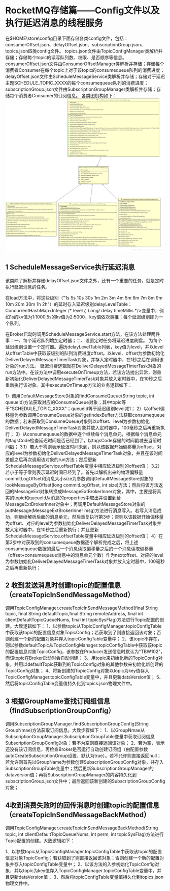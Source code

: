 # RocketMQ存储篇——Config文件以及执行延迟消息的线程服务

在$HOME\store\config目录下面存储各类config文件，包括：consumerOffset.json、delayOffset.json、subscriptionGroup.json、topics.json四类config文件。 
topics.json文件由TopicConfigManager类解析并存储；存储每个topic的读写队列数、权限、是否顺序等信息。 
consumerOffset.json文件由ConsumerOffsetManager类解析并存储；存储每个消费者Consumer在每个topic上对于该topic的consumequeue队列的消费进度； 
delayOffset.json文件由ScheduleMessageService类解析并存储；存储对于延迟主题SCHEDULE_TOPIC_XXXX的每个consumequeue队列的消费进度； 
subscriptionGroup.json文件由SubscriptionGroupManager类解析并存储；存储每个消费者Consumer的订阅信息。 
各类图机构如下： 
![这里写图片描述](mdpic/10.png)

## 1 ScheduleMessageService执行延迟消息

该类除了解析并存储delayOffset.json文件之外，还有一个重要的任务，就是定时执行延迟消息的任务。

在load方法中，将这些级别（"1s 5s 10s 30s 1m 2m 3m 4m 5m 6m 7m 8m 9m 10m 20m 30m 1h 2h"）的延时存入延迟级别delayLevelTable：ConcurrentHashMap<Integer /* level */, Long/* delay timeMillis */>变量中，例如1s的kv值为1:1000,5s的kv值为2:5000，key值依次类推；每个延迟级别即为一个队列。

在Broker启动时调用ScheduleMessageService.start方法，在该方法处理两件事：一、每个延迟队列增加定时器；二、设置定时任务将延迟进度刷盘。 
为每个延迟级别设置一个定时器。遍历delayLevelTable列表，key值为level，并以level从offsetTable中获取该级别的队列消费进度offset。以level、offset为参数初始化DeliverDelayedMessageTimerTask对象，并存入定时器中，在1秒之后在调用该对象的run方法。 
延迟消费逻辑就在DeliverDelayedMessageTimerTask对象的run方法中。在该方法中调用executeOnTimeup方法，若该方法抛出异常，则重新初始化DeliverDelayedMessageTimerTask对象并放入定时器中，在10秒之后重新执行该对象。其中executeOnTimeup方法的业务逻辑如下：

1）调用DefaultMessageStore对象的findConsumeQueue(String topic, int queueId)方法获取对应的ConsumeQueue对象；其中topic等于"SCHEDULE_TOPIC_XXXX"；queueId等于延迟级别level减1； 
2）以offset偏移量为参数调用ConsumeQueue对象的getIndexBuffer方法获取consumequeue的数据；若未获取到ConsumeQueue对象则以offset、level为参数初始化DeliverDelayedMessageTimerTask对象并放入定时器中，100毫秒之后再重新执行； 
3）从consumequeue的数据中逐个继续每个消息单元，根据每个消息单元的tagsCode检查延迟时间是否已经到了，以tagsCode存储的时间戳减去当前时间戳； 
3.1）若大于零则表示延迟时间未到，则以该数据开始偏移量为offset，对应的level为参数初始化DeliverDelayedMessageTimerTask对象，并且在该时间差额之后再次调用该对象的run方法；然后更新ScheduleMessageService.offsetTable变量中相应延迟级别的offset值； 
3.2）若小于等于零则表示延迟时间已经到了。首先以解析出来的物理偏移量commitLogOffset和消息大小size为参数调用DefaultMessageStore对象的lookMessageByOffset(long commitLogOffset, int size)方法；然后将该方法返回的MessageExt对象转换成MessageExtBrokerInner对象，其中，主要是将真实的topic和queueId从消息的properties中取出并设置到给MessageExtBrokerInner对象中；再调用DefaultMessageStore对象的putMessage(MessageExtBrokerInner msg)方法进行消息写入。若写入消息成功，则继续解析后面的消息单元，然后重复执行第3步；否则以该数据开始偏移量为offset、对应的level为参数初始化DeliverDelayedMessageTimerTask对象并放入定时器中，在10秒之后重新执行；并且更新ScheduleMessageService.offsetTable变量中相应延迟级别的offset值； 
4）在第3步中对获取到的consumequeue数据逐个解析完成之后，将上述consumequeue数据的最后一个消息读取偏移量之后的一个消息读取偏移量（offset+consumequeue消息中的消息单元个数）作为nextoffset、对应的level为参数初始化DeliverDelayedMessageTimerTask对象并放入定时器中，100毫秒之后再重新执行；

## 2 收到发送消息时创建topic的配置信息（createTopicInSendMessageMethod）

调用TopicConfigManager.createTopicInSendMessageMethod(final String topic, final String defaultTopic,final String remoteAddress, final int clientDefaultTopicQueueNums, final int topicSysFlag)方法进行Topic配置的创建。大致逻辑如下： 
1、以参数topic从TopicConfigManager.topicConfigTable中获取该topic的配置信息对象TopicConfig；若获取到了则直接返回该对象；否则创建一个新的配置对象并存入topicConfigTable变量中； 
2、该topic不存在，则以参数defaultTopic从TopicConfigManager.topicConfigTable中获取该topic的配置信息对象TopicConfig，该参数在Producer发送信息时默认为"TBW102"，而该topic在Broker启动时会自动创建； 
3、用topic来初始化新的TopicConfig对象，并用以defaultTopic获取到的TopicConfig对象的其他参数来初始化新创建的TopicConfig对象； 
4、将新创建的TopicConfig对象以topic为key值存入TopicConfigManager.topicConfigTable变量中，并且更新dataVersion值； 
5、然后将topicConfigTable变量值持久化到topics.json物理文件中。

## 3 根据GroupName查找订阅组信息（findSubscriptionGroupConfig）

调用SubscriptionGroupManager.findSubscriptionGroupConfig(String GroupNmae)方法获取订阅信息。大致步骤如下： 
1、以GroupNmae从SubscriptionGroupManager.SubscriptionGroupTable变量中获取订阅信息SubscriptionGroupConfig对象；若不为空则直接返回该对象； 
2、若为空，表示还没有该订阅信息，再检查Broker是否运行自动创建订阅组（由配置参数autoCreateSubscriptionGroup设置，默认为true）。若不允许则直接返回null；若允许则首先以GroupName为参数创建SubscriptionGroupConfig对象，并存入SubscriptionGroupTable变量中；然后更新SubscriptionGroupManager的dataversion值；再将SubscriptionGroupManager的内容持久化到subscriptionGroup.json文件中；最后返回该新创建的SubscriptionGroupConfig对象；

## 4收到消费失败时的回传消息时创建topic的配置信息（createTopicInSendMessageBackMethod）

调用TopicConfigManager.createTopicInSendMessageBackMethod(String topic, int clientDefaultTopicQueueNums, int perm, int topicSysFlag)方法进行Topic配置的创建。大致逻辑如下：

1、以参数topic从TopicConfigManager.topicConfigTable中获取该topic的配置信息对象TopicConfig；若获取到了则直接返回该对象；否则创建一个新的配置对象并存入topicConfigTable变量中； 
2、以该方法的入参初始化TopicConfig对象，并以topic为key值存入TopicConfigManager.topicConfigTable变量中，并且更新dataVersion值； 
3、然后将topicConfigTable变量值持久化到topics.json物理文件中。